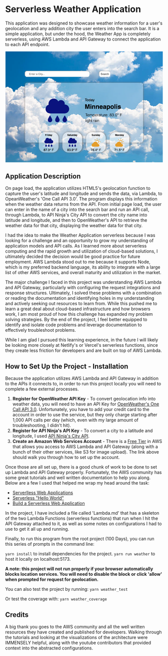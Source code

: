 # Serverless Weather Application

This application was designed to showcase weather information for a user's geolocation and any addition city the user enters into the search bar. It is a simple application, but under the hood, the Weather App is completely serverless, using AWS Lambda and API Gateway to connect the application to each API endpoint.

![image](./public/app-image.png)

## Application Description

On page load, the application utilizes HTML5's geolocation function to capture the user's latitude and longitude and sends the data, via Lambda, to OpeanWeather's 'One Call API 3.0'. The program displays this information when the weather data returns from the API. From initial page load, the user can enter in the name of a city into the search bar and run an API call, through Lambda, to API Ninja's City API to convert the city name into latitude and longitude, and then to OpenWeather's API to retrieve the weather data for that city, displaying the weather data for that city.

I had the idea to make the Weather Application serverless because I was looking for a challenge and an opportunity to grow my understanding of application models and API calls. As I learned more about serverless computing and the rapid growth and utilization of cloud-based solutions, I ultimately decided the decision would be good practice for future employment. AWS Lambda stood out to me because it supports Node, which is my preferred backend language, its ability to integrate with a large list of other AWS services, and overall maturity and utilization in the market.

The major challenge I faced in this project was understanding AWS Lambda and API Gateway, particularly with configuring the request integrations and response structures. Ultimately, I solved these problems with a combination or reading the documentation and identifying holes in my understanding and actively seeking out resources to learn from. While this pushed me to learn a great deal about cloud-based infrastructure and how browsers work, I am most proud of how this challenge has expanded my problem solving strategies. By the end of the project, I feel better equipped to identify and isolate code problems and leverage documentation to effectively troubleshoot problems.

While I am glad I pursued this learning experience, in the future I will likely be looking more closely at Netlify's or Vercel's serverless functions, since they create less friction for developers and are built on top of AWS Lambda.

## How to Set Up the Project - Installation

Because the application utilizes AWS Lambda and API Gateway in addition to the APIs it connects to, in order to run this project locally you will need to complete a few external processes.

1. **Register for OpenWeather API Key** - To convert geolocation info into weather data, you will need to have an API Key for [OpenWeather's One Call API 3.0](https://openweathermap.org/api). Unfortunately, you have to add your credit card to the account in order to use the service, but they only charge starting after 1,000 API calls per day (which, even with my large amount of troubleshooting, I didn't hit).
2. **Register for API Ninja's API Key** - To convert a city to a latitude and longitude, I used [API Ninja's City API](https://api-ninjas.com/api/city).
3. **Create an Amazon Web Services Account** - There is a [Free Tier](https://aws.amazon.com/free/?e=gs21&src=introduction_freetier&all-free-tier.sort-by=item.additionalFields.SortRank&all-free-tier.sort-order=asc&awsf.Free%20Tier%20Types=*all&awsf.Free%20Tier%20Categories=*all) in AWS that allows you access to AWS Lambda and API Gateway (along with a bunch of their other services, like S3 for image upload). The link above should walk you through how to set up the account.

Once those are all set up, there is a good chunk of work to be done to set up Lambda and API Gateway properly. Fortunately, the AWS community has some great tutorials and well written documentation to help you along. Below are a few I used that helped me wrap my head around the task:

- [Serverlless Web Applications](https://aws.amazon.com/lambda/web-apps/)
- [Serverless "Hello World"](https://aws.amazon.com/getting-started/hands-on/run-serverless-code/)
- [Build a Serverless Web Application](https://aws.amazon.com/getting-started/hands-on/build-serverless-web-app-lambda-apigateway-s3-dynamodb-cognito/)

In the project, I have included a file called 'Lambda.md' that has a skeleton of the two Lambda Functions (serverless functions) that run when I hit the API Gateway attached to it, as well as some notes on configurations I had to use to get it all up and running.

Finally, to run this program from the root project (100 Days), you can run this series of prompts in the command line:

`yarn install` to install dependencies for the project.
`yarn run weather` to host it locally on localhost:5173.

**A note: this project will not run properly if your browser automatically blocks location services. You will need to disable the block or click 'allow' when prompted for request for geolocation.**

You can also test the project by running:
`yarn weather_test`

Or test the coverage with:
`yarn weather_coverage`

## Credits

A big thank you goes to the AWS community and all the well written resources they have created and published for developers. Walking through the tutorials and looking at the visualizations of the architecture were IMMENSELY helpful, along with the youtube contributors that provided context into the abstracted configurations.

